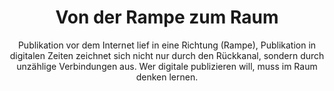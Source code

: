 ---
layout: trend
title: Von der Rampe zum Raum
subtitle: "Publikation vor dem Internet lief in eine Richtung (Rampe), Publikation in digitalen Zeiten zeichnet sich nicht nur durch den Rückkanal, sondern durch unzählige Verbindungen aus. Wer digitale publizieren will, muss im Raum denken lernen."
teaser-img: "rampe-zum-raum.svg"
teaser-img-social: ""
---